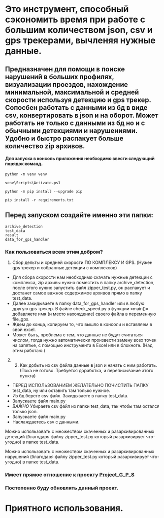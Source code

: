 
# Это инструмент, способный сэкономить время при работе с большим количеством json, csv и gps трекерами, вычленяя нужные данные.  
## Предназначен для помощи в поиске нарушений в больших профилях, визуализации проездов, нахождение минимальной, максимальной и средней скорости используя детекцию и gps трекер. Сопосбен работать с данными из бд в виде csv, конвертировать в json и на оборот. Может работать не только с данными из бд но и с обычными детекциями и нарушениями. Удобно и быстро распакует больше количество zip архивов.   

#### Для запуска в консоль приложения необходимо ввести следующий порядок команд.

```
python -m venv venv 

venv\Scripts\Activate.ps1  

python -m pip install --upgrade pip  

pip install -r requirements.txt 
```
## Перед запуском создайте именно эти папки:
```
archive_detection
test_data
result
data_for_gps_handler 
```
### Как пользоваться всем этим добром? 
1.	Сбор дельты и средней скорости ПО КОМПЛЕКСУ И GPS. (Нужен gps трекер и собранные детекции с комплексов)
*	Для сбора скорости нам необходимо скачать нужные детекции с комплекса, zip архивы нужно поместить в папку archive_detection, после этого нужно запустить файл zipper_test.py, он распакует и достанет самое важное содержимое архивов прямо в папку test_data. 
*	Далее закидываете в папку data_for_gps_handler или в любую другую gps трекер. В файле check_speed.py в функции «main()» добавляете имя (и место нахождение) своего файла в переменную file_gps.  
*	Ждем до конца, копируем то, что вышло в консоли и вставляем в свой excel. 
*	Может быть, проблема с тем, что данные не будут считаться числом, тогда нужно автоматически произвести замену всех точек на запятые, с помощью инструмента в Excel или в блокноте.  (Над этим работаю.)


2.	2.  Как добыть из csv файла данные в json и начать с ним работать. (Пока не готово. Требуется доработка, и переписывание этого пункта)
*	ПЕРЕД ИСПОЛЬЗОВАНИЕМ ЖЕЛАТЕЛЬНО ПОЧИСТИТЬ ПАПКУ test_data, ну или оставить там только нужное. 
*	Из бд берете csv файл. Закидываете в папку test_data.
*	Запускаете файл main.py  
*	*ВАЖНО* Убираете csv файл из папки test_data, так чтобы там остался только json.
*	Запускаете файл main.py  
*	Наслаждаетесь csv с данными.


Можно использовать с множеством скаченных и разархивированных детекций (благодаря файлу zipper_test.py который разархивирует что-угодно) в папке test_data.

Можно использовать с множеством скаченных и разархивированных нарушений (благодаря файлу zipper_test.py который разархивирует что-угодно) в папке test_data.


### Имеет прямое отношение к проекту [Project_G_P_S](https://github.com/HideoKojima002/Project_G_P_S)                         
### Постепенно буду обновлять данный проект.  
# Приятного использования.    
